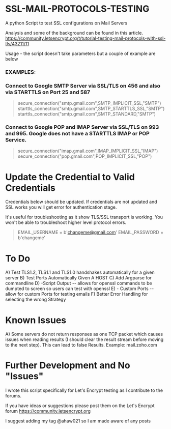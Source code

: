 # SSL-MAIL-PROTOCOLS-TESTING

A python Script to test SSL configurations on Mail Servers

Analysis and some of the background can be found in this article. https://community.letsencrypt.org/t/tutorial-testing-mail-protocols-with-ssl-tls/43211/11

Usage - the script doesn't take parameters but a couple of example are below

### EXAMPLES:

### Connect to Google SMTP Server via SSL/TLS on 456 and also via STARTTLS on Port 25 and 587

> secure_connection("smtp.gmail.com",SMTP_IMPLICIT_SSL,"SMTP")
starttls_connection("smtp.gmail.com",SMTP_STARTTLS_SSL,"SMTP")
starttls_connection("smtp.gmail.com",SMTP_STANDARD,"SMTP")

### Connect to Google POP and IMAP Server via SSL/TLS on 993 and 995. Google does not have a STARTTLS IMAP or POP Service.

> secure_connection("imap.gmail.com",IMAP_IMPLICIT_SSL,"IMAP")
secure_connection("pop.gmail.com",POP_IMPLICIT_SSL,"POP")

# Update the Credential to Valid Credentials

Credentials below should be updated. If credentials are not updated and SSL works you will get error for authentication stage.

It's useful for troubleshooting as it show TLS/SSL transport is working. You won't be able to troubleshoot higher level protocol errors.

> EMAIL_USERNAME = b'changeme@gmail.com'
EMAIL_PASSWORD = b'changeme'


# To Do

A) Test TLS1.2, TLS1.1 and TLS1.0 handshakes automatically for a given server
B) Test Ports Automatically Given A HOST
C) Add Argparse for commandline
D) -Script Output -- allows for openssl commands to be dumpted to screen so users can test with openssl
E) - Custom Ports -- allow for custom Ports for testing emails
F) Better Error Handling for selecting the wrong Strategy

# Known Issues

A) Some servers do not return responses as one TCP packet which causes issues when reading results (I should clear the result stream before moving to the next step). This can lead to false Results. Example: mail.zoho.com

# Further Development and No "Issues"

I wrote this script specifically for Let's Encrypt testing as I contribute to the forums.

If you have ideas or suggestions please post them on the Let's Encrypt forum https://community.letsencrypt.org

I suggest adding my tag @ahaw021 so I am made aware of any posts
